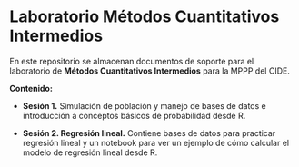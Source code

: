 # Laboratorio Métodos Cuantitativos Intermedios

En este repositorio se almacenan documentos de soporte para el laboratorio de **Métodos Cuantitativos Intermedios** para la MPPP del CIDE. 

**Contenido:**

* **Sesión 1.** Simulación de población y manejo de bases de datos e introducción a conceptos básicos de probabilidad desde R.

* **Sesión 2. Regresión lineal.** Contiene bases de datos para practicar regresión lineal y un notebook para ver un ejemplo de cómo calcular el modelo de regresión lineal desde R. 
